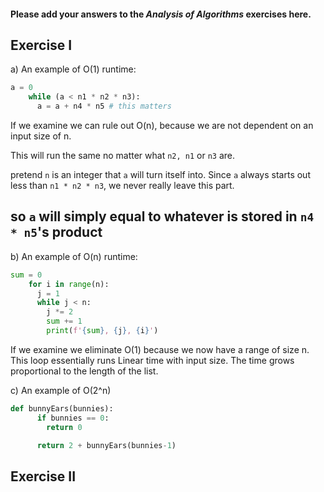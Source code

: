#### Please add your answers to the ***Analysis of  Algorithms*** exercises here.

## Exercise I
a)
An example of O(1) runtime:
```python
a = 0
    while (a < n1 * n2 * n3):
      a = a + n4 * n5 # this matters
````
If we examine we can rule out O(n), because we are not dependent on
 an input size of n. 
 
This will run the same no matter what `n2, n1` or `n3` are.

pretend `n` is an integer that `a` will turn itself into.
Since `a` always starts out less than `n1 * n2 * n3`, 
we never really leave this part. 

so `a` will simply equal to whatever is stored in `n4 * n5`'s product
---------------------------------------------------------------------
b)
An example of O(n) runtime:
```python
sum = 0
    for i in range(n):
      j = 1
      while j < n:
        j *= 2
        sum += 1
        print(f'{sum}, {j}, {i}')
``` 
If we examine we eliminate O(1) because we now have a
range of size n. This loop essentially runs Linear time with input
size. The time grows proportional to the length of the list. 

c)
An example of O(2^n) 

```python
def bunnyEars(bunnies):
      if bunnies == 0:
        return 0

      return 2 + bunnyEars(bunnies-1)
```
## Exercise II
